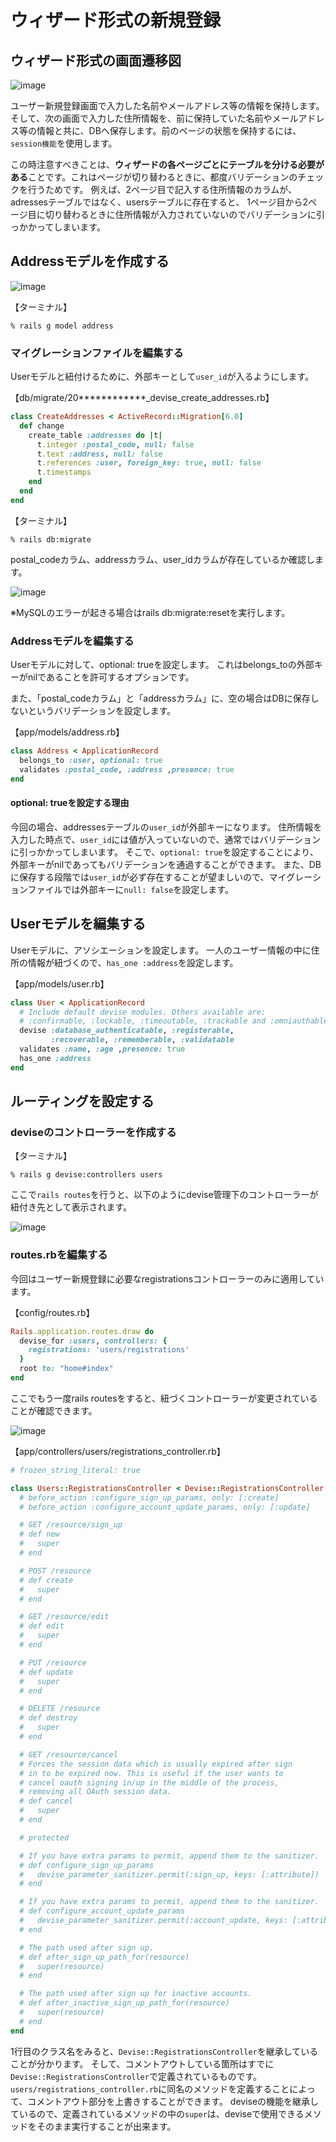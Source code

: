 # ウィザード形式の新規登録

## ウィザード形式の画面遷移図

![image](https://github.com/koharayuki/til/assets/132040884/c5609da6-9a3e-4982-b0a8-2a688108f0b6)

ユーザー新規登録画面で入力した名前やメールアドレス等の情報を保持します。
そして、次の画面で入力した住所情報を、前に保持していた名前やメールアドレス等の情報と共に、DBへ保存します。前のページの状態を保持するには、`session機能`を使用します。

この時注意すべきことは、**ウィザードの各ページごとにテーブルを分ける必要がある**ことです。これはページが切り替わるときに、都度バリデーションのチェックを行うためです。
例えば、2ページ目で記入する住所情報のカラムが、adressesテーブルではなく、usersテーブルに存在すると、
1ページ目から2ページ目に切り替わるときに住所情報が入力されていないのでバリデーションに引っかかってしまいます。

## Addressモデルを作成する

![image](https://github.com/koharayuki/til/assets/132040884/0b65d77c-3881-4d64-9d7c-45aea33ea9f3)

【ターミナル】
```
% rails g model address
```

### マイグレーションファイルを編集する

Userモデルと紐付けるために、外部キーとして`user_id`が入るようにします。

【db/migrate/20************_devise_create_addresses.rb】
```ruby
class CreateAddresses < ActiveRecord::Migration[6.0]
  def change
    create_table :addresses do |t|
      t.integer :postal_code, null: false
      t.text :address, null: false
      t.references :user, foreign_key: true, null: false
      t.timestamps
    end
  end
end
```

【ターミナル】
```
% rails db:migrate
```

postal_codeカラム、addressカラム、user_idカラムが存在しているか確認します。

![image](https://github.com/koharayuki/til/assets/132040884/202751eb-58cd-4883-aaa3-357231e3be06)

※MySQLのエラーが起きる場合はrails db:migrate:resetを実行します。

### Addressモデルを編集する

Userモデルに対して、optional: trueを設定します。
これはbelongs_toの外部キーがnilであることを許可するオプションです。

また、「postal_codeカラム」と「addressカラム」に、空の場合はDBに保存しないというバリデーションを設定します。

【app/models/address.rb】
```ruby
class Address < ApplicationRecord
  belongs_to :user, optional: true
  validates :postal_code, :address ,presence: true
end
```

#### optional: trueを設定する理由

今回の場合、addressesテーブルの`user_id`が外部キーになります。
住所情報を入力した時点で、`user_id`には値が入っていないので、通常ではバリデーションに引っかかってしまいます。
そこで、`optional: true`を設定することにより、外部キーがnilであってもバリデーションを通過することができます。
また、DBに保存する段階では`user_id`が必ず存在することが望ましいので、マイグレーションファイルでは外部キーに`null: false`を設定します。

## Userモデルを編集する

Userモデルに、アソシエーションを設定します。
一人のユーザー情報の中に住所の情報が紐づくので、`has_one :address`を設定します。

【app/models/user.rb】
```ruby
class User < ApplicationRecord
  # Include default devise modules. Others available are:
  # :confirmable, :lockable, :timeoutable, :trackable and :omniauthable
  devise :database_authenticatable, :registerable,
         :recoverable, :rememberable, :validatable
  validates :name, :age ,presence: true
  has_one :address
end
```

## ルーティングを設定する

### deviseのコントローラーを作成する

【ターミナル】
```
% rails g devise:controllers users
```

ここで`rails routes`を行うと、以下のようにdevise管理下のコントローラーが紐付き先として表示されます。

![image](https://github.com/koharayuki/til/assets/132040884/0eeba53d-4cb9-4704-b8d9-fabaae381eac)

### routes.rbを編集する

今回はユーザー新規登録に必要なregistrationsコントローラーのみに適用しています。

【config/routes.rb】
```ruby
Rails.application.routes.draw do
  devise_for :users, controllers: {
    registrations: 'users/registrations'
  }
  root to: "home#index"
end
```

ここでもう一度rails routesをすると、紐づくコントローラーが変更されていることが確認できます。

![image](https://github.com/koharayuki/til/assets/132040884/6bae3698-b0f6-4786-a77a-2ec27f97607e)

【app/controllers/users/registrations_controller.rb】
```ruby
# frozen_string_literal: true

class Users::RegistrationsController < Devise::RegistrationsController
  # before_action :configure_sign_up_params, only: [:create]
  # before_action :configure_account_update_params, only: [:update]

  # GET /resource/sign_up
  # def new
  #   super
  # end

  # POST /resource
  # def create
  #   super
  # end

  # GET /resource/edit
  # def edit
  #   super
  # end

  # PUT /resource
  # def update
  #   super
  # end

  # DELETE /resource
  # def destroy
  #   super
  # end

  # GET /resource/cancel
  # Forces the session data which is usually expired after sign
  # in to be expired now. This is useful if the user wants to
  # cancel oauth signing in/up in the middle of the process,
  # removing all OAuth session data.
  # def cancel
  #   super
  # end

  # protected

  # If you have extra params to permit, append them to the sanitizer.
  # def configure_sign_up_params
  #   devise_parameter_sanitizer.permit(:sign_up, keys: [:attribute])
  # end

  # If you have extra params to permit, append them to the sanitizer.
  # def configure_account_update_params
  #   devise_parameter_sanitizer.permit(:account_update, keys: [:attribute])
  # end

  # The path used after sign up.
  # def after_sign_up_path_for(resource)
  #   super(resource)
  # end

  # The path used after sign up for inactive accounts.
  # def after_inactive_sign_up_path_for(resource)
  #   super(resource)
  # end
end
```

1行目のクラス名をみると、`Devise::RegistrationsController`を継承していることが分かります。
そして、コメントアウトしている箇所はすでに`Devise::RegistrationsController`で定義されているものです。
`users/registrations_controller.rb`に同名のメソッドを定義することによって、コメントアウト部分を上書きすることができます。
deviseの機能を継承しているので、定義されているメソッドの中の`super`は、deviseで使用できるメソッドをそのまま実行することが出来ます。

